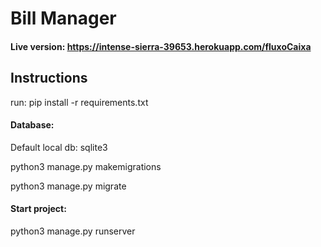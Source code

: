 # Bill Manager

#### Live version: https://intense-sierra-39653.herokuapp.com/fluxoCaixa

## Instructions

run: pip install -r requirements.txt


#### Database:
Default local db: sqlite3

python3 manage.py makemigrations

python3 manage.py migrate

#### Start project:
python3 manage.py runserver
